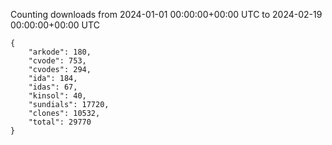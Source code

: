
Counting downloads from 2024-01-01 00:00:00+00:00 UTC to 2024-02-19 00:00:00+00:00 UTC

```
{
    "arkode": 180,
    "cvode": 753,
    "cvodes": 294,
    "ida": 184,
    "idas": 67,
    "kinsol": 40,
    "sundials": 17720,
    "clones": 10532,
    "total": 29770
}
```
